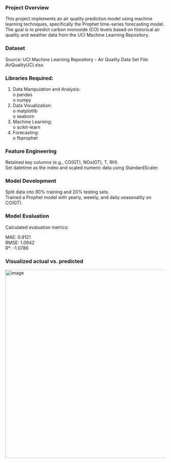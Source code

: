 ### Project Overview
This project implements an air quality prediction model using machine learning techniques, specifically the Prophet time-series forecasting model. The goal is to predict carbon monoxide (CO) levels based on historical air quality and weather data from the UCI Machine Learning Repository.

### Dataset
Source: UCI Machine Learning Repository - Air Quality Data Set
File: AirQualityUCI.xlsx

### Libraries Required:
1. Data Manipulation and Analysis:  
   o pandas  
   o numpy  
2. Data Visualization:  
   o matplotlib  
   o seaborn  
3. Machine Learning:  
   o scikit-learn  
4. Forecasting:  
   o fbprophet  


### Feature Engineering  
Retained key columns (e.g., CO(GT), NOx(GT), T, RH).  
Set datetime as the index and scaled numeric data using StandardScaler.  


### Model Development  
Split data into 80% training and 20% testing sets.  
Trained a Prophet model with yearly, weekly, and daily seasonality on CO(GT).  


### Model Evaluation  

Calculated evaluation metrics:  

MAE: 0.9121  
RMSE: 1.0942  
R²: -1.0786  

### Visualized actual vs. predicted  
<img width="989" height="590" alt="image" src="https://github.com/user-attachments/assets/338c6ffd-5d7f-47c9-901a-9820cad7d669" />

